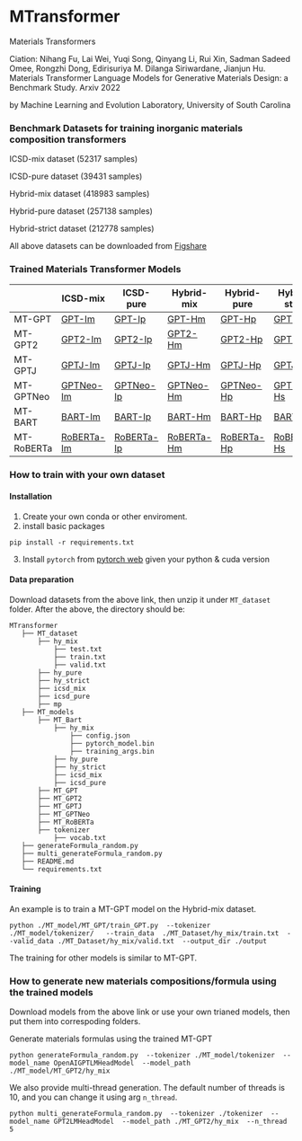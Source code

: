 # MTransformer
Materials Transformers

Ciation: Nihang Fu, Lai Wei, Yuqi Song, Qinyang Li, Rui Xin, Sadman Sadeed Omee, Rongzhi Dong, Edirisuriya M. Dilanga Siriwardane, Jianjun Hu.  Materials Transformer Language Models for Generative Materials Design: a Benchmark Study. Arxiv 2022

by Machine Learning and Evolution Laboratory, University of South Carolina


### Benchmark Datasets for training inorganic materials composition transformers

ICSD-mix dataset (52317 samples)

ICSD-pure dataset (39431 samples)

Hybrid-mix dataset (418983 samples)

Hybrid-pure dataset (257138 samples)

Hybrid-strict dataset (212778 samples)

All above datasets can be downloaded from [Figshare](https://figshare.com/articles/dataset/MT_dataset/20122796)

### Trained Materials Transformer Models

|         | ICSD-mix     | ICSD-pure | Hybrid-mix | Hybrid-pure | Hybrid-strict |
|---------|--------------|-----------|------------|-------------|---------------|
| MT-GPT     | [GPT-Im](https://figshare.com/articles/online_resource/MT_models/20123483?file=35998787) |[GPT-Ip](https://figshare.com/articles/online_resource/MT_models/20123483?file=35998787) |[GPT-Hm](https://figshare.com/articles/online_resource/MT_models/20123483?file=35998787) | [GPT-Hp](https://figshare.com/articles/online_resource/MT_models/20123483?file=35998787) | [GPT-Hs](https://figshare.com/articles/online_resource/MT_models/20123483?file=35998787)|
| MT-GPT2    | [GPT2-Im](https://figshare.com/articles/online_resource/MT_models/20123483?file=35998790) |[GPT2-Ip](https://figshare.com/articles/online_resource/MT_models/20123483?file=35998790) |[GPT2-Hm](https://figshare.com/articles/online_resource/MT_models/20123483?file=35998790) | [GPT2-Hp](https://figshare.com/articles/online_resource/MT_models/20123483?file=35998790) | [GPT2-Hs](https://figshare.com/articles/online_resource/MT_models/20123483?file=35998790)|
| MT-GPTJ    | [GPTJ-Im](https://figshare.com/articles/online_resource/MT_models/20123483?file=35998793) |[GPTJ-Ip](https://figshare.com/articles/online_resource/MT_models/20123483?file=35998793) |[GPTJ-Hm](https://figshare.com/articles/online_resource/MT_models/20123483?file=35998793) | [GPTJ-Hp](https://figshare.com/articles/online_resource/MT_models/20123483?file=35998793) | [GPTJ-Hs](https://figshare.com/articles/online_resource/MT_models/20123483?file=35998793)|
| MT-GPTNeo  | [GPTNeo-Im](https://figshare.com/articles/online_resource/MT_models/20123483?file=35998796) |[GPTNeo-Ip](https://figshare.com/articles/online_resource/MT_models/20123483?file=35998796) |[GPTNeo-Hm](https://figshare.com/articles/online_resource/MT_models/20123483?file=35998796) | [GPTNeo-Hp](https://figshare.com/articles/online_resource/MT_models/20123483?file=35998796) | [GPTNeo-Hs](https://figshare.com/articles/online_resource/MT_models/20123483?file=35998796)|
| MT-BART    | [BART-Im](https://figshare.com/articles/online_resource/MT_models/20123483?file=35998784) |[BART-Ip](https://figshare.com/articles/online_resource/MT_models/20123483?file=35998784) |[BART-Hm](https://figshare.com/articles/online_resource/MT_models/20123483?file=35998784) | [BART-Hp](https://figshare.com/articles/online_resource/MT_models/20123483?file=35998784) | [BART-Hs](https://figshare.com/articles/online_resource/MT_models/20123483?file=35998784)|
| MT-RoBERTa | [RoBERTa-Im](https://figshare.com/articles/online_resource/MT_models/20123483?file=35998799) |[RoBERTa-Ip](https://figshare.com/articles/online_resource/MT_models/20123483?file=35998799)|[RoBERTa-Hm](https://figshare.com/articles/online_resource/MT_models/20123483?file=35998799) | [RoBERTa-Hp](https://figshare.com/articles/online_resource/MT_models/20123483?file=35998799) | [RoBERTa-Hs](https://figshare.com/articles/online_resource/MT_models/20123483?file=35998799)|


### How to train with your own dataset

#### Installation
1. Create your own conda or other enviroment.
2. install basic packages
```
pip install -r requirements.txt
```
3. Install `pytorch` from [pytorch web](https://pytorch.org/get-started/previous-versions/) given your python & cuda version
#### Data preparation
Download datasets from the above link, then unzip it under `MT_dataset` folder.
After the above, the directory should be:
```
MTransformer
   ├── MT_dataset
       ├── hy_mix
           ├── test.txt
           ├── train.txt
           ├── valid.txt
       ├── hy_pure
       ├── hy_strict
       ├── icsd_mix
       ├── icsd_pure
       ├── mp
   ├── MT_models
       ├── MT_Bart
           ├── hy_mix
               ├── config.json
               ├── pytorch_model.bin
               ├── training_args.bin
           ├── hy_pure
           ├── hy_strict
           ├── icsd_mix
           ├── icsd_pure
       ├── MT_GPT
       ├── MT_GPT2
       ├── MT_GPTJ
       ├── MT_GPTNeo
       ├── MT_RoBERTa
       ├── tokenizer
           ├── vocab.txt       
   ├── generateFormula_random.py
   ├── multi_generateFormula_random.py
   ├── README.md
   └── requirements.txt
```
#### Training
An example is to train a MT-GPT model on the Hybrid-mix dataset. 
```
python ./MT_model/MT_GPT/train_GPT.py  --tokenizer ./MT_model/tokenizer/   --train_data  ./MT_Dataset/hy_mix/train.txt  --valid_data ./MT_Dataset/hy_mix/valid.txt  --output_dir ./output
```
The training for other models is similar to MT-GPT.

### How to generate new materials compositions/formula using the trained models
Download models from the above link or use your own trianed models, then put them into correspoding folders.

Generate materials formulas using the trained MT-GPT 
```
python generateFormula_random.py  --tokenizer ./MT_model/tokenizer  --model_name OpenAIGPTLMHeadModel  --model_path ./MT_model/MT_GPT2/hy_mix
```

We also provide multi-thread generation. The default number of threads is 10, and you can change it using arg `n_thread`.
```
python multi_generateFormula_random.py  --tokenizer ./tokenizer  --model_name GPT2LMHeadModel  --model_path ./MT_GPT2/hy_mix  --n_thread 5
```
